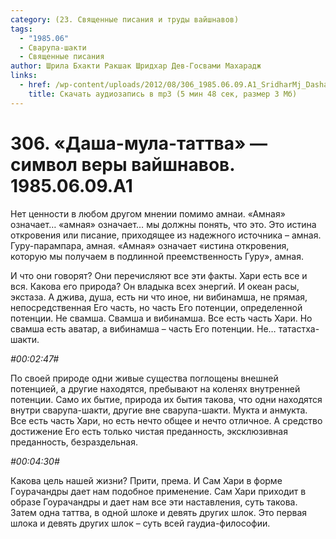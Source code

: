 ```yaml
---
category: (23. Священные писания и труды вайшнавов)
tags:
  - "1985.06"
  - Сварупа-шакти
  - Священные писания
author: Шрила Бхакти Ракшак Шридхар Дев-Госвами Махарадж
links:
  - href: /wp-content/uploads/2012/08/306_1985.06.09.A1_SridharMj_Dasha-mula-tattva-simvol_very_vayshnavov.mp3
    title: Скачать аудиозапись в mp3 (5 мин 48 сек, размер 3 Мб)
---
```


# 306. «Даша-мула-таттва» — символ веры вайшнавов. 1985.06.09.A1

Нет ценности в любом другом мнении помимо амнаи. «Амная» означает… «амная» означает… мы должны понять, что это. Это истина откровения или писание, приходящее из надежного источника – амная. Гуру-парампара, амная. «Амная» означает «истина откровения, которую мы получаем в подлинной преемственность Гуру», амная.

И что они говорят? Они перечисляют все эти факты. Хари есть все и вся. Какова его природа? Он владыка всех энергий. И океан расы, экстаза. А джива, душа, есть ни что иное, ни вибинамша, не прямая, непосредственная Его часть, но часть Его потенции, определенной потенции. Не свамша. Свамша и вибинамша. Все есть часть Хари. Но свамша есть аватар, а вибинамша – часть Его потенции. Не… татастха-шакти.

*#00:02:47#*

По своей природе одни живые существа поглощены внешней потенцией, а другие находятся, пребывают на коленях внутренней потенции. Само их бытие, природа их бытия такова, что одни находятся внутри сварупа-шакти, другие вне сварупа-шакти. Мукта и анмукта. Все есть часть Хари, но есть нечто общее и нечто отличное. А средство достижение Его есть только чистая преданность, эксклюзивная преданность, безраздельная.

*#00:04:30#*

Какова цель нашей жизни? Прити, према. И Сам Хари в форме Гoурачандры дает нам подобное применение. Сам Хари приходит в образе Гоурачандры и дает нам все эти наставления, суть такова. Затем одна таттва, в одной шлоке и девять других шлок. Это первая шлока и девять других шлок – суть всей гаудиа-философии.

